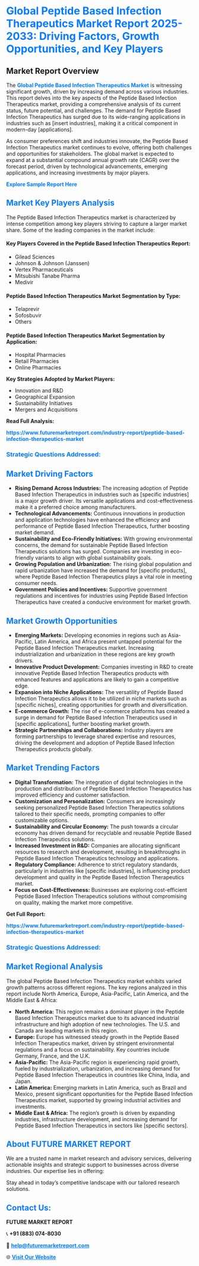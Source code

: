 <h1 style="color: #007BFF;">Global Peptide Based Infection Therapeutics Market Report 2025-2033: Driving Factors, Growth Opportunities, and Key Players</h1>

<section id="overview">
<h2>Market Report Overview</h2>
<p>The <a href="https://www.futuremarketreport.com/industry-report/peptide-based-infection-therapeutics-market" style="color: #007BFF; text-decoration: none;"><strong>Global Peptide Based Infection Therapeutics Market</strong></a> is witnessing significant growth, driven by increasing demand across various industries. This report delves into the key aspects of the Peptide Based Infection Therapeutics market, providing a comprehensive analysis of its current status, future potential, and challenges. The demand for Peptide Based Infection Therapeutics has surged due to its wide-ranging applications in industries such as [insert industries], making it a critical component in modern-day [applications].</p>
<p>As consumer preferences shift and industries innovate, the Peptide Based Infection Therapeutics market continues to evolve, offering both challenges and opportunities for stakeholders. The global market is expected to expand at a substantial compound annual growth rate (CAGR) over the forecast period, driven by technological advancements, emerging applications, and increasing investments by major players.</p>
</section>

<section id="overview">
<p><a href="https://www.futuremarketreport.com/request-sample/reportId=51848" style="color: #007BFF; text-decoration: none;"><strong>Explore Sample Report Here</strong></a></p>
</section>

<section id="key-players">
<h2 style="color: #007BFF;">Market Key Players Analysis</h2>
<p>The Peptide Based Infection Therapeutics market is characterized by intense competition among key players striving to capture a larger market share. Some of the leading companies in the market include:</p>
<h4>Key Players Covered in the Peptide Based Infection Therapeutics Report:</h4>
<ul><li>Gilead Sciences</li><li>Johnson &amp; Johnson (Janssen)</li><li>Vertex Pharmaceuticals</li><li>Mitsubishi Tanabe Pharma</li><li>Medivir</li></ul>
<h4>Peptide Based Infection Therapeutics Market Segmentation by Type:</h4>
<ul><li>Telaprevir</li><li>Sofosbuvir</li><li>Others</li></ul>

<h4>Peptide Based Infection Therapeutics Market Segmentation by Application:</h4>
<ul><li>Hospital Pharmacies</li><li>Retail Pharmacies</li><li>Online Pharmacies</li></ul>
<p><strong>Key Strategies Adopted by Market Players:</strong></p>
<ul>
<li>Innovation and R&D</li>
<li>Geographical Expansion</li>
<li>Sustainability Initiatives</li>
<li>Mergers and Acquisitions</li>
</ul>
</section>

<section>
<p><strong>Read Full Analysis: </strong></p><a href="https://www.futuremarketreport.com/industry-report/peptide-based-infection-therapeutics-market" style="color: #007BFF; text-decoration: none;"><strong>https://www.futuremarketreport.com/industry-report/peptide-based-infection-therapeutics-market</strong></a>
<h3 style="color: #007BFF;">Strategic Questions Addressed:</h3>
</section>

<section id="driving-factors">
<h2 style="color: #007BFF;">Market Driving Factors</h2>
<ul>
<li><strong>Rising Demand Across Industries:</strong> The increasing adoption of Peptide Based Infection Therapeutics in industries such as [specific industries] is a major growth driver. Its versatile applications and cost-effectiveness make it a preferred choice among manufacturers.</li>
<li><strong>Technological Advancements:</strong> Continuous innovations in production and application technologies have enhanced the efficiency and performance of Peptide Based Infection Therapeutics, further boosting market demand.</li>
<li><strong>Sustainability and Eco-Friendly Initiatives:</strong> With growing environmental concerns, the demand for sustainable Peptide Based Infection Therapeutics solutions has surged. Companies are investing in eco-friendly variants to align with global sustainability goals.</li>
<li><strong>Growing Population and Urbanization:</strong> The rising global population and rapid urbanization have increased the demand for [specific products], where Peptide Based Infection Therapeutics plays a vital role in meeting consumer needs.</li>
<li><strong>Government Policies and Incentives:</strong> Supportive government regulations and incentives for industries using Peptide Based Infection Therapeutics have created a conducive environment for market growth.</li>
</ul>
</section>

<section id="growth-opportunities">
<h2 style="color: #007BFF;">Market Growth Opportunities</h2>
<ul>
<li><strong>Emerging Markets:</strong> Developing economies in regions such as Asia-Pacific, Latin America, and Africa present untapped potential for the Peptide Based Infection Therapeutics market. Increasing industrialization and urbanization in these regions are key growth drivers.</li>
<li><strong>Innovative Product Development:</strong> Companies investing in R&D to create innovative Peptide Based Infection Therapeutics products with enhanced features and applications are likely to gain a competitive edge.</li>
<li><strong>Expansion into Niche Applications:</strong> The versatility of Peptide Based Infection Therapeutics allows it to be utilized in niche markets such as [specific niches], creating opportunities for growth and diversification.</li>
<li><strong>E-commerce Growth:</strong> The rise of e-commerce platforms has created a surge in demand for Peptide Based Infection Therapeutics used in [specific applications], further boosting market growth.</li>
<li><strong>Strategic Partnerships and Collaborations:</strong> Industry players are forming partnerships to leverage shared expertise and resources, driving the development and adoption of Peptide Based Infection Therapeutics products globally.</li>
</ul>
</section>

<section id="trending-factors">
<h2 style="color: #007BFF;">Market Trending Factors</h2>
<ul>
<li><strong>Digital Transformation:</strong> The integration of digital technologies in the production and distribution of Peptide Based Infection Therapeutics has improved efficiency and customer satisfaction.</li>
<li><strong>Customization and Personalization:</strong> Consumers are increasingly seeking personalized Peptide Based Infection Therapeutics solutions tailored to their specific needs, prompting companies to offer customizable options.</li>
<li><strong>Sustainability and Circular Economy:</strong> The push towards a circular economy has driven demand for recyclable and reusable Peptide Based Infection Therapeutics solutions.</li>
<li><strong>Increased Investment in R&D:</strong> Companies are allocating significant resources to research and development, resulting in breakthroughs in Peptide Based Infection Therapeutics technology and applications.</li>
<li><strong>Regulatory Compliance:</strong> Adherence to strict regulatory standards, particularly in industries like [specific industries], is influencing product development and quality in the Peptide Based Infection Therapeutics market.</li>
<li><strong>Focus on Cost-Effectiveness:</strong> Businesses are exploring cost-efficient Peptide Based Infection Therapeutics solutions without compromising on quality, making the market more competitive.</li>
</ul>
</section>

<section>
<p><strong>Get Full Report: </strong></p><a href="https://www.futuremarketreport.com/industry-report/peptide-based-infection-therapeutics-market" style="color: #007BFF; text-decoration: none;"><strong>https://www.futuremarketreport.com/industry-report/peptide-based-infection-therapeutics-market</strong></a>
<h3 style="color: #007BFF;">Strategic Questions Addressed:</h3>
</section>


<section id="regional-analysis">
<h2 style="color: #007BFF;">Market Regional Analysis</h2>
<p>The global Peptide Based Infection Therapeutics market exhibits varied growth patterns across different regions. The key regions analyzed in this report include North America, Europe, Asia-Pacific, Latin America, and the Middle East & Africa:</p>
<ul>
<li><strong>North America:</strong> This region remains a dominant player in the Peptide Based Infection Therapeutics market due to its advanced industrial infrastructure and high adoption of new technologies. The U.S. and Canada are leading markets in this region.</li>
<li><strong>Europe:</strong> Europe has witnessed steady growth in the Peptide Based Infection Therapeutics market, driven by stringent environmental regulations and a focus on sustainability. Key countries include Germany, France, and the U.K.</li>
<li><strong>Asia-Pacific:</strong> The Asia-Pacific region is experiencing rapid growth, fueled by industrialization, urbanization, and increasing demand for Peptide Based Infection Therapeutics in countries like China, India, and Japan.</li>
<li><strong>Latin America:</strong> Emerging markets in Latin America, such as Brazil and Mexico, present significant opportunities for the Peptide Based Infection Therapeutics market, supported by growing industrial activities and investments.</li>
<li><strong>Middle East & Africa:</strong> The region’s growth is driven by expanding industries, infrastructure development, and increasing demand for Peptide Based Infection Therapeutics in sectors like [specific sectors].</li>
</ul>
</section>

<footer>
<h2 style="color: #007BFF;">About FUTURE MARKET REPORT</h2>
<p>We are a trusted name in market research and advisory services, delivering actionable insights and strategic support to businesses across diverse industries. Our expertise lies in offering:</p>

<p>Stay ahead in today’s competitive landscape with our tailored research solutions.</p>

<h2 style="color: #007BFF;">Contact Us:</h2>
<p><strong>FUTURE MARKET REPORT</strong></p>
<p>📞 <strong>+91 (883) 074-8030</strong></p>
<p>📧 <strong><a href="mailto:help@futuremarketreport.com" style="color: #007BFF;">help@futuremarketreport.com</a></strong></p>
<p>🌐 <strong><a href="https://www.futuremarketreport.com/" style="color: #007BFF;">Visit Our Website</a></strong></p>
</footer>
